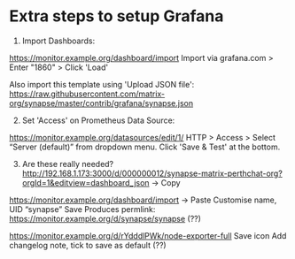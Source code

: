 
# Extra steps to setup Grafana

1) Import Dashboards:

https://monitor.example.org/dashboard/import
Import via grafana.com > Enter "1860" > Click 'Load'

Also import this template using 'Upload JSON file': 
https://raw.githubusercontent.com/matrix-org/synapse/master/contrib/grafana/synapse.json

2) Set 'Access' on Prometheus Data Source:

https://monitor.example.org/datasources/edit/1/
HTTP > Access > Select “Server (default)” from dropdown menu.
Click 'Save & Test' at the bottom.

3) Are these really needed?
http://192.168.1.173:3000/d/000000012/synapse-matrix-perthchat-org?orgId=1&editview=dashboard_json
→ Copy

https://monitor.example.org/dashboard/import
→ Paste
Customise name, UID “synapse”
Save
Produces permlink:
https://monitor.example.org/d/synapse/synapse (??)

https://monitor.example.org/d/rYdddlPWk/node-exporter-full
Save icon
Add changelog note, tick to save as default (??)
